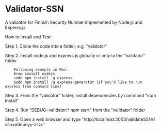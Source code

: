 # Validator-SSN
A validator for Finnish Security Number implemented by Node.js and Express.js

How to Install and Test:

Step 1. Clone the code into a folder, e.g. "validator"

Step 2. Install node.js and express.js globally or only to the "validator" folder
    
        Following example in Mac:
        brew install nodejs
        sudo npm install -g express
        sudo npm install -g express-generator (if you'd like to run express from command line)


Step 3. From the "validator" folder, install dependencies by command "npm install"

Step 4. Run "DEBUG=validator:* npm start" from the "validator" folder

Step 5. Open a web browser and type "http://localhost:3000/validateSSN/?ssn=ddmmyy-zzzc"
